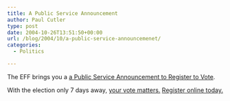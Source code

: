 ```yaml
---
title: A Public Service Announcement
author: Paul Cutler
type: post
date: 2004-10-26T13:51:50+00:00
url: /blog/2004/10/a-public-service-announcemenet/
categories:
  - Politics

---
```

The EFF brings you a [a Public Service Announcement to Register to Vote][1].

With the election only 7 days away, [your vote matters.][2] [Register online today.][2]

 [1]: http://www.eff.org/Activism/rtv/
 [2]: http://www.yourvotematters.org/vote/index.cfm?ms=EFF001